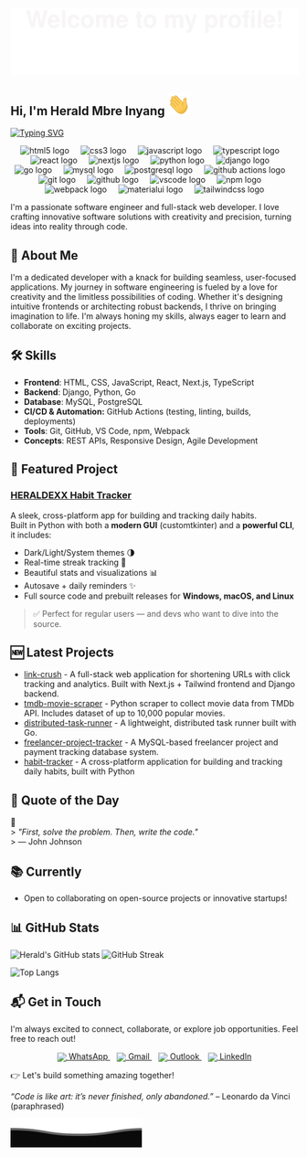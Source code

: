 ![](assets/svgs/Bottom_up.svg)

## Hi, I'm Herald Mbre Inyang <img src="https://raw.githubusercontent.com/HERALDEXX/HERALDEXX/main/assets/gifs/Hi.gif" width="40px">

[![Typing SVG](https://readme-typing-svg.herokuapp.com?color=%2336BCF7&center=true&vCenter=true&width=600&lines=Software+Engineer+%7C+Full-Stack+Developer;Python,+JavaScript,+Django,+React,+etc.;Automation,+UX,+Cross-Platform+Apps;Always+building,+always+learning)](https://git.io/typing-svg)

<div align="center">
  <!-- Frontend -->
  <img src="https://cdn.jsdelivr.net/gh/devicons/devicon/icons/html5/html5-original.svg" height="41" alt="html5 logo" />
  <img width="12" />
  <img src="https://cdn.jsdelivr.net/gh/devicons/devicon/icons/css3/css3-original.svg" height="41" alt="css3 logo" />
  <img width="12" />
  <img src="https://cdn.jsdelivr.net/gh/devicons/devicon/icons/javascript/javascript-original.svg" height="41" alt="javascript logo" />
  <img width="12" />
  <img src="https://cdn.jsdelivr.net/gh/devicons/devicon/icons/typescript/typescript-original.svg" height="41" alt="typescript logo" />
  <img width="12" />
  <img src="https://cdn.jsdelivr.net/gh/devicons/devicon/icons/react/react-original.svg" height="41" alt="react logo" />
  <img width="12" />
  <img src="https://cdn.jsdelivr.net/gh/devicons/devicon/icons/nextjs/nextjs-original.svg" height="41" alt="nextjs logo" />

  <img width="12" />

  <!-- Backend -->
  <img src="https://cdn.jsdelivr.net/gh/devicons/devicon/icons/python/python-original-wordmark.svg" height="41" alt="python logo" />
  <img width="12" />
  <img src="https://cdn.jsdelivr.net/gh/devicons/devicon/icons/django/django-plain.svg" height="41" alt="django logo" />
  <img width="12" />
  <img src="https://cdn.jsdelivr.net/gh/devicons/devicon/icons/go/go-original.svg" height="41" alt="go logo" />

  <img width="12" />

  <!-- Databases -->
  <img src="https://cdn.jsdelivr.net/gh/devicons/devicon/icons/mysql/mysql-original.svg" height="41" alt="mysql logo" />
  <img width="12" />
  <img src="https://cdn.jsdelivr.net/gh/devicons/devicon/icons/postgresql/postgresql-original.svg" height="41" alt="postgresql logo" />

  <img width="12" />

<!-- CI/CD & Automation -->
<img src="https://cdn.simpleicons.org/githubactions/2088FF" height="41" alt="github actions logo" />

<img width="12" />

  <!-- Tools & Workflow -->
  <img src="https://cdn.jsdelivr.net/gh/devicons/devicon/icons/git/git-plain-wordmark.svg" height="41" alt="git logo" />
  <img width="12" />
  <img src="https://cdn.jsdelivr.net/gh/devicons/devicon/icons/github/github-original.svg" height="41" alt="github logo" />
  <img width="12" />
  <img src="https://cdn.jsdelivr.net/gh/devicons/devicon/icons/vscode/vscode-original.svg" height="41" alt="vscode logo" />
  <img width="12" />
  <img src="https://cdn.jsdelivr.net/gh/devicons/devicon/icons/npm/npm-original-wordmark.svg" height="41" alt="npm logo" />
  <img width="12" />
  <img src="https://cdn.jsdelivr.net/gh/devicons/devicon/icons/webpack/webpack-original.svg" height="41" alt="webpack logo" />

  <img width="12" />

  <!-- UI / Styling -->
  <img src="https://cdn.jsdelivr.net/gh/devicons/devicon/icons/materialui/materialui-original.svg" height="41" alt="materialui logo" />
  <img width="12" />
  <img src="https://cdn.jsdelivr.net/gh/devicons/devicon/icons/tailwindcss/tailwindcss-original-wordmark.svg" height="41" alt="tailwindcss logo" />
</div>

I'm a passionate software engineer and full-stack web developer. I love crafting innovative software solutions with creativity and precision, turning ideas into reality through code.

## 🚀 About Me

I'm a dedicated developer with a knack for building seamless, user-focused applications. My journey in software engineering is fueled by a love for creativity and the limitless possibilities of coding. Whether it's designing intuitive frontends or architecting robust backends, I thrive on bringing imagination to life. I'm always honing my skills, always eager to learn and collaborate on exciting projects.

## 🛠️ Skills

- **Frontend**: HTML, CSS, JavaScript, React, Next.js, TypeScript
- **Backend**: Django, Python, Go
- **Database**: MySQL, PostgreSQL
- **CI/CD & Automation:** GitHub Actions (testing, linting, builds, deployments)
- **Tools**: Git, GitHub, VS Code, npm, Webpack
- **Concepts**: REST APIs, Responsive Design, Agile Development

## 🌟 Featured Project

### [**HERALDEXX Habit Tracker**](https://github.com/HERALDEXX/habit-tracker)

A sleek, cross-platform app for building and tracking daily habits.  
Built in Python with both a **modern GUI** (customtkinter) and a **powerful CLI**, it includes:

- Dark/Light/System themes 🌗  
- Real-time streak tracking 🔁  
- Beautiful stats and visualizations 📊  
- Autosave + daily reminders ✨  
- Full source code and prebuilt releases for **Windows, macOS, and Linux**

> ✅ Perfect for regular users — and devs who want to dive into the source.

## 🆕 Latest Projects

<!--START_SECTION:latest_repos-->
- [link-crush](https://github.com/HERALDEXX/link-crush) - A full-stack web application for shortening URLs with click tracking and analytics. Built with Next.js + Tailwind frontend and Django backend.
- [tmdb-movie-scraper](https://github.com/HERALDEXX/tmdb-movie-scraper) - Python scraper to collect movie data from TMDb API. Includes dataset of up to 10,000 popular movies.
- [distributed-task-runner](https://github.com/HERALDEXX/distributed-task-runner) - A lightweight, distributed task runner built with Go.
- [freelancer-project-tracker](https://github.com/HERALDEXX/freelancer-project-tracker) - A MySQL-based freelancer project and payment tracking database system.
- [habit-tracker](https://github.com/HERALDEXX/habit-tracker) - A cross-platform application for building and tracking daily habits, built with Python
<!--END_SECTION:latest_repos-->

## 💬 Quote of the Day

<!--START_SECTION:quote-->
🧠  
                                                                        > *"First, solve the problem. Then, write the code."*  
                                                                        > — John Johnson
                                                                        
<!--END_SECTION:quote-->


## 📚 Currently

- Open to collaborating on open-source projects or innovative startups!

## 📊 GitHub Stats

![Herald's GitHub stats](https://github-readme-stats.vercel.app/api?username=HERALDEXX&show_icons=true&theme=radical&count_private=true&include_all_commits=true)
![GitHub Streak](https://streak-stats.demolab.com?user=HERALDEXX&theme=radical&border_radius=10&date_format=M%20j%5B%2C%20Y%5D&cache_bust=1)
<!-- Backup: https://github-readme-streak-stats.herokuapp.com/?user=HERALDEXX&theme=radical -->
![Top Langs](https://github-readme-stats.vercel.app/api/top-langs/?username=HERALDEXX&layout=compact&theme=radical)


## 📬 Get in Touch

I'm always excited to connect, collaborate, or explore job opportunities. Feel free to reach out!

<p align="center">
  <a href="https://wa.me/+2349064096015">
    <img src="https://img.icons8.com/color/48/whatsapp--v1.png" width="30" style="vertical-align: middle;"/> WhatsApp
  </a> &nbsp;&nbsp;
  <a href="mailto:herald.mbre.inyang@gmail.com">
    <img src="https://img.icons8.com/color/48/gmail-new.png" width="30" style="vertical-align: middle;"/> Gmail
  </a> &nbsp;&nbsp;
  <a href="mailto:inyangheraldmbre@outlook.com">
    <img src="https://img.icons8.com/color/48/microsoft-outlook-2019.png" width="30" style="vertical-align: middle;"/> Outlook
  </a> &nbsp;&nbsp;
  <a href="https://www.linkedin.com/in/herald-inyang/">
    <img src="https://img.icons8.com/color/48/linkedin.png" width="30" style="vertical-align: middle;"/> LinkedIn
  </a>
</p>

👉 Let's build something amazing together!

*“Code is like art: it’s never finished, only abandoned.”* – Leonardo da Vinci (paraphrased)

![](assets/svgs/Bottom_down.svg)
